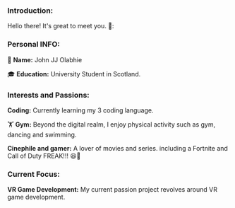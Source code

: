 ### Introduction:

Hello there! It's great to meet you. 💙:
 
### Personal INFO:

🌟 **Name:** John JJ Olabhie 

🎓 **Education:** University Student in Scotland. 

### Interests and Passions:

 **Coding:** Currently learning my 3 coding language. 

🏋️ **Gym:** Beyond the digital realm, I enjoy physical activity such as gym, dancing and swimming. 

 **Cinephile and gamer:** A lover of movies and series. including a Fortnite and Call of Duty FREAK!!! 😆🥇


### Current Focus:

**VR Game Development:** My current passion project revolves around VR game development.
